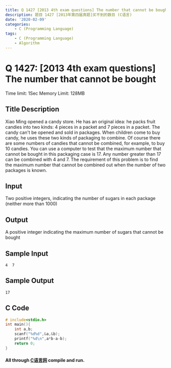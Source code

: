 ```yaml
---
title: Q 1427 [2013 4th exam questions] The number that cannot be bought (C Language)
description: 题目 1427 [2013年第四届真题]买不到的数目 (C语言)
date: '2020-02-09'
categories:
    - C (Programming Language)
tags:
    - C (Programming Language)
    - Algorithm
---
```


# Q 1427: [2013 4th exam questions] The number that cannot be bought
Time limit: 1Sec Memory Limit: 128MB
## Title Description
Xiao Ming opened a candy store. He has an original idea: he packs fruit candies into two kinds: 4 pieces in a packet and 7 pieces in a packet. The candy can't be opened and sold in packages.
When children come to buy candy, he uses these two kinds of packaging to combine. Of course there are some numbers of candies that cannot be combined, for example, to buy 10 candies.
You can use a computer to test that the maximum number that cannot be bought in this packaging case is 17. Any number greater than 17 can be combined with 4 and 7.
The requirement of this problem is to find the maximum number that cannot be combined out when the number of two packages is known.
## Input
Two positive integers, indicating the number of sugars in each package (neither more than 1000) 
## Output
A positive integer indicating the maximum number of sugars that cannot be bought 
## Sample Input
```
4  7 
```
## Sample Output
```
17
```
## C Code
```c
# include<stdio.h>
int main(){
	int a,b;
	scanf("%d%d",&a,&b);
	printf("%d\n",a*b-a-b);
	return 0;
}
```
#### All through [C语言网](https://www.dotcpp.com/) compile and run.